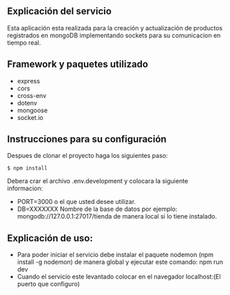 
## Explicación del servicio

Esta aplicación esta realizada para la creación y actualización de productos registrados en mongoDB implementando sockets para su comunicacion en tiempo real.

## Framework y paquetes utilizado

- express
- cors
- cross-env
- dotenv
- mongoose
- socket.io

## Instrucciones para su configuración

Despues de clonar el proyecto haga los siguientes paso:
``````````
$ npm install
``````````
Debera crar el archivo .env.development y colocara la siguiente informacion:

- PORT=3000 o el que usted desee utilizar.
- DB=XXXXXXX Nombre de la base de datos por ejemplo: mongodb://127.0.0.1:27017/tienda de manera local si lo tiene instalado.

## Explicación de uso:

- Para poder iniciar el servicio debe instalar el paquete nodemon (npm install -g nodemon) de manera global y ejecutar este comando: npm run dev
- Cuando el servicio este levantado colocar en el navegador localhost:(El puerto que configuro)